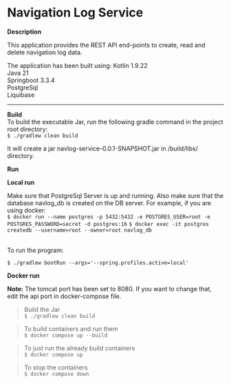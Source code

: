 # Navigation Log Service
__Description__

This application provides the REST API end-points to create, read and delete navigation log data.<br>
<p>
The application has been built using:
Kotlin 1.9.22<br>
Java 21<br>
Springboot 3.3.4<br>
PostgreSql<br>
Liquibase<br>
</p>

<hr>

__Build__
<br>To build the executable Jar, run the following gradle command in the project root directory:<br>
``$ ./gradlew clean build``

It will create a jar navlog-service-0.0.1-SNAPSHOT.jar in <project root>/build/libs/ directory.<br>

__Run__

__Local run__

Make sure that PostgreSql Server is up and running. Also make sure that the database navlog_db is created on the DB server.
For example, if you are using docker:<br>
``$ docker run --name postgres -p 5432:5432 -e POSTGRES_USER=root -e POSTGRES_PASSWORD=secret -d postgres:16``
``$ docker exec -it postgres createdb --username=root --owner=root navlog_db``

<br>To run the program:<br>

``$ ./gradlew bootRun --args='--spring.profiles.active=local'``
<br>

__Docker run__

<strong>Note:</strong> The tomcat port has been set to 8080. If you want to change that, edit the api port in docker-compose file.<br>
> Build the Jar<br>
``$ ./gradlew clean build``

> To build containers and run them<br>
``$ docker compose up --build``

> To just run the already build containers<br>
``$ docker compose up``

> To stop the containers<br>
``$ docker compose down``